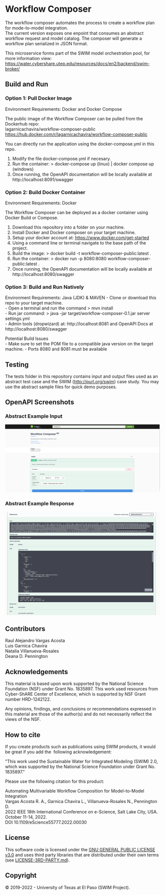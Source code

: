 # Workflow Composer
The workflow composer automates the process to create a workflow plan for mode-to-model integration.  
The current version exposes one enpoint that consumes an abstract workflow request and model catalog. The composer will 
generate a workflow plan serialized in JSON format. 

This microservice forms part of the SWIM model orchestration pool, for more information view:   
https://water.cybershare.utep.edu/resources/docs/en2/backend/swim-broker/

## Build and Run

### Option 1: Pull Docker Image 
Environment Requirements: Docker and Docker Compose

The public image of the Workflow Composer can be pulled from the Dockerhub repo:  
lagarnicachavira/workflow-composer-public   
https://hub.docker.com/r/lagarnicachavira/workflow-composer-public   

You can directly run the application using the docker-compose.yml in this repo.

1) Modify the file docker-compose.yml if necesary.
2) Run the container: > docker-compose up (linux)  |  docker compose up (windows)
3) Once running, the OpenAPI documentation will be locally available at http://localhost:8091/swagger


### Option 2: Build Docker Container
Environment Requirements: Docker

The Workflow Composer can be deployed as a docker container using Docker Build or Compose.

1) Download this repository into a folder on your machine.
2) Install Docker and Docker composer on your target machine.
3) Setup your docker account at: https://www.docker.com/get-started
4) Using a command line or terminal navigate to the base path of the project.
5) Build the image: > docker build -t workflow-composer-public:latest .
6) Run the container: > docker run -p 8080:8080 workflow-composer-public:latest .
7) Once running, the OpenAPI documentation will be locally available at http://localhost:8080/swagger

### Option 3: Build and Run Natively
Environment Requirements: Java (JDK) & MAVEN
    - Clone or download this repo to your target machine.   
    - Open a terminal and run the command > mvn install   
    - Run jar command: > java -jar target/workflow-composer-0.1.jar server settings.yml   
    - Admin tools (dropwizard) at: http://localhost:8081   and OpenAPI Docs at http://localhost:8080/swagger   

Potential Build Issues   
    - Make sure to set the POM file to a compatible java version on the target machine.
    - Ports 8080 and 8081 must be available

## Testing
The tests folder in this repository contains input and output files used as an abstract test case
and the SWIM (http://purl.org/swim) case study. You may use the abstract sample files for quick demo purposes.

## OpenAPI Screenshots

### Abstract Example Input
![Composer Input](/images/input_capture.png "Abstract Example Input")

### Abstract Example Response
![Composer Output](/images/response_capture.png "Abstract Example Response")

## Contributors
Raul Alejandro Vargas Acosta   
Luis Garnica Chavira   
Natalia Villanueva-Rosales   
Deana D. Pennington   

## Acknowledgements
This material is based upon work supported by the National Science Foundation (NSF) under Grant No. 1835897. This work used resources from Cyber-ShARE Center of Excellence, which is supported by NSF Grant number HRD-1242122.   

Any opinions, findings, and conclusions or recommendations expressed in this material are those of the author(s) and do not necessarily reflect the views of the NSF.

## How to cite
If you create products such as publications using SWIM products, it would be great if you add the  following acknowledgement:   

"This work used the Sustainable Water for Integrated Modeling (SWIM) 2.0, which was supported by the National Science Foundation under Grant No. 1835897."  

Please use the following citation for this product:     

Automating Multivariable Workflow Composition for Model-to-Model Integration   
Vargas Acosta R. A., Garnica Chavira L., Villanueva-Rosales N., Pennington D.   
2022 IEEE 18th International Conference on e-Science, Salt Lake City, USA. October 11-14, 2022.   
DOI 10.1109/eScience55777.2022.00030 

## License
This software code is licensed under the [GNU GENERAL PUBLIC LICENSE v3.0](./license) and uses third party libraries that are distributed under their own terms (see [LICENSE-3RD-PARTY.md](./LICENSE-3RD-PARTY.md)).

## Copyright
© 2019-2022 - University of Texas at El Paso (SWIM Project).

